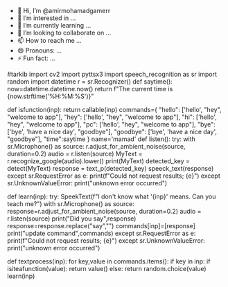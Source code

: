 - 👋 Hi, I’m @amirmohamadgamerr
- 👀 I’m interested in ...
- 🌱 I’m currently learning ...
- 💞️ I’m looking to collaborate on ...
- 📫 How to reach me ...
- 😄 Pronouns: ...
- ⚡ Fun fact: ...

<!---
amirmohamadgamerr/amirmohamadgamerr is a ✨ special ✨ repository because its `README.md` (this file) appears on your GitHub profile.
You can click the Preview link to take a look at your changes.
--->
#tarkib
import cv2
import pyttsx3
import speech_recognition as sr
import random
import datetime
r = sr.Recognizer()
def saytime():
    now=datetime.datetime.now()
    return f"The current time is {now.strftime('%H:%M:%S')}"

def isfunction(inp):
    return callable(inp)
commands={
    "hello": ['hello', "hey", "welcome to app"],
    "hey": ['hello', "hey", "welcome to app"],
    "hi": ['hello', "hey", "welcome to app"],
    "pc": ['hello', "hey", "welcome to app"],
    "bye": ['bye', 'have a nice day', "goodbye"],
    "goodbye": ['bye', 'have a nice day', "goodbye"],
    "time":saytime
}
name='mamad'
def listen():
    try:
        with sr.Microphone() as source:
            r.adjust_for_ambient_noise(source, duration=0.2)
            audio = r.listen(source)
            MyText = r.recognize_google(audio).lower()
            print(MyText)
            detected_key = detect(MyText)
            response = text_p(detected_key)
            speeck_text(response)
    except sr.RequestError as e:
        print(f"Could not request results; {e}")
    except sr.UnknownValueError:
        print("unknown error occurred")

def learn(inp):
    try:
        SpeekText(f"I don't know what '{inp}' means. Can you teach me?")
        with sr.Microphone() as source:
            response=r.adjust_for_ambient_noise(source, duration=0.2)
            audio = r.listen(source)
            print("Did you say",response)
            response=response.replace("say","")
            commands[inp]=[response]
            print("update command",commands)
    except sr.RequestError as e:
        print(f"Could not request results; {e}")
    except sr.UnknownValueError:
        print("unknown error occurred")

def textprocess(inp):
    for key,value in commands.items():
        if key in inp:
            if isiteafunction(value):
                return value()
            else:
                return random.choice(value)
    learn(inp)
